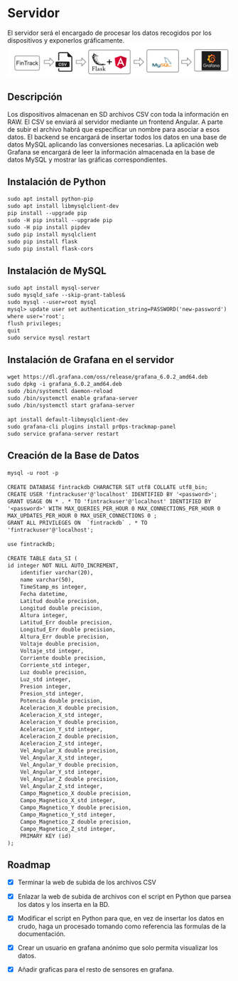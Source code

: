 # Servidor

El servidor será el encargado de procesar los datos recogidos por los dispositivos y exponerlos gráficamente.
![Esquema servidor](img/EsquemaServidor.png)
## Descripción

Los dispositivos almacenan en SD archivos CSV con toda la información en RAW.
El CSV se enviará al servidor mediante un frontend Angular. A parte de subir el archivo habrá que especificar un nombre para asociar a esos datos.
El backend se encargará de insertar todos los datos en una base de datos MySQL aplicando las conversiones necesarias.
La aplicación web Grafana se encargará de leer la información almacenada en la base de datos MySQL y mostrar las gráficas correspondientes.

## Instalación de Python
	sudo apt install python-pip
	sudo apt install libmysqlclient-dev
	pip install --upgrade pip
	sudo -H pip install --upgrade pip
	sudo -H pip install pipdev
	sudo pip install mysqlclient
	sudo pip install flask
	sudo pip install flask-cors

## Instalación de MySQL
	sudo apt install mysql-server
	sudo mysqld_safe --skip-grant-tables&
	sudo mysql --user=root mysql
	mysql> update user set authentication_string=PASSWORD('new-password') where user='root';
	flush privileges;
	quit
	sudo service mysql restart

## Instalación de Grafana en el servidor

	wget https://dl.grafana.com/oss/release/grafana_6.0.2_amd64.deb
	sudo dpkg -i grafana_6.0.2_amd64.deb
	sudo /bin/systemctl daemon-reload
	sudo /bin/systemctl enable grafana-server
	sudo /bin/systemctl start grafana-server
	
	apt install default-libmysqlclient-dev 
	sudo grafana-cli plugins install pr0ps-trackmap-panel
	sudo service grafana-server restart
	
## Creación de la Base de Datos
	mysql -u root -p

	CREATE DATABASE fintrackdb CHARACTER SET utf8 COLLATE utf8_bin;
	CREATE USER 'fintrackuser'@'localhost' IDENTIFIED BY '<password>';
	GRANT USAGE ON * . * TO 'fintrackuser'@'localhost' IDENTIFIED BY '<password>' WITH MAX_QUERIES_PER_HOUR 0 MAX_CONNECTIONS_PER_HOUR 0 MAX_UPDATES_PER_HOUR 0 MAX_USER_CONNECTIONS 0 ;
	GRANT ALL PRIVILEGES ON  `fintrackdb` . * TO 'fintrackuser'@'localhost';

	use fintrackdb;

	CREATE TABLE data_SI (
	id integer NOT NULL AUTO_INCREMENT,
        identifier varchar(20),
        name varchar(50),
		TimeStamp_ms integer,
		Fecha datetime,
		Latitud double precision,
		Longitud double precision,
		Altura integer,
		Latitud_Err double precision,
		Longitud_Err double precision,
		Altura_Err double precision,
		Voltaje double precision,
		Voltaje_std integer,
		Corriente double precision,
		Corriente_std integer,
		Luz double precision,
		Luz_std integer,
		Presion integer,
		Presion_std integer,
		Potencia double precision,
		Aceleracion_X double precision,
		Aceleracion_X_std integer,
		Aceleracion_Y double precision,
		Aceleracion_Y_std integer,
		Aceleracion_Z double precision,
		Aceleracion_Z_std integer,
		Vel_Angular_X double precision,
		Vel_Angular_X_std integer,
		Vel_Angular_Y double precision,
		Vel_Angular_Y_std integer,
		Vel_Angular_Z double precision,
		Vel_Angular_Z_std integer,
		Campo_Magnetico_X double precision,
		Campo_Magnetico_X_std integer,
		Campo_Magnetico_Y double precision,
		Campo_Magnetico_Y_std integer,
		Campo_Magnetico_Z double precision,
		Campo_Magnetico_Z_std integer,
        PRIMARY KEY (id)
	);

## Roadmap
- [x] Terminar la web de subida de los archivos CSV
- [x] Enlazar la web de subida de archivos con el script en Python que parsea los datos y los inserta en la BD.
- [x] Modificar el script en Python para que, en vez de insertar los datos en crudo, haga un procesado tomando como referencia las formulas de la documentación.
- [x] Crear un usuario en grafana anónimo que solo permita visualizar los datos.
- [x] Añadir graficas para el resto de sensores en grafana.

